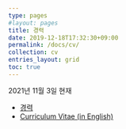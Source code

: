 ```yaml
---
type: pages
#layout: pages
title: 경력
date: 2019-12-18T17:32:30+09:00
permalink: /docs/cv/
collection: cv
entries_layout: grid
toc: true
---
```


2021년 11월 3일 현재

- [경력](/cv/kor/)
- [Curriculum Vitae (in English)](/cv/eng/)
